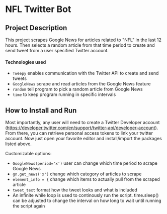 # NFL Twitter Bot
## Project Description 
This project scrapes Google News for articles related to "NFL" in the last 12 hours. Then selects a random article from that time period to create and send tweet from a user specified Twitter account. 
#### Technologies used
- ```Tweepy``` enables communication with the Twitter API to create and send tweets
- ```GoogleNews``` scrape and read articles from the Google News feature
- ```random``` tell program to pick a random article from Google News
- ```time``` to keep program running in specific intervals 

## How to Install and Run
Most importantly, any user will need to create a Twitter Developer account (https://developer.twitter.com/en/support/twitter-api/developer-account). From there, you can retrieve personal access tokens to link your twitter account. Now just open your favorite editor and install/import the packages listed above. 

Customizable options:
- ```GoogleNews(period='x')``` user can change which time period to scrape Google News
- ```gn.get_news('x')``` change which category of articles to scrape
- ```element_info = {``` change which items to actually pull from the scraped article
- ```tweet_text``` format how the tweet looks and what is included
- An infinite while loop is used to continously run the script. time.sleep() can be adjusted to change the interval on how long to wait until running the script again
